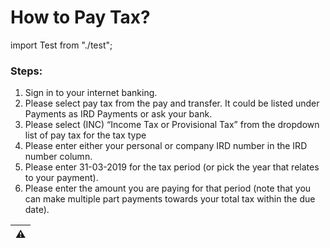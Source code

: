 # How to Pay Tax?

import Test from "./test";



### Steps:
1. Sign in to your internet banking.
2. Please select pay tax from the pay and transfer. It could be listed under Payments as IRD Payments or ask your bank.
3. Please select (INC) “Income Tax or Provisional Tax” from the dropdown list of pay tax for the tax type
4. Please enter either your personal or company IRD number in the IRD number column.
5. Please enter 31-03-2019 for the tax period (or pick the year that relates to your payment).
6. Please enter the amount you are paying for that period (note that you can make multiple part payments towards your total tax within the due date).



| ⚠ <Test /> |
| --- |